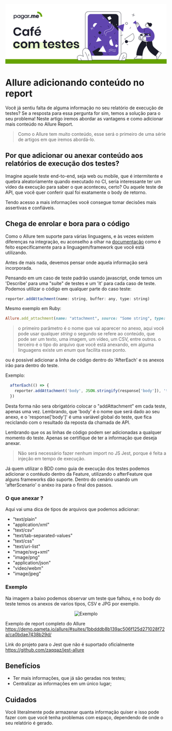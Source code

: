 <p align="center">
  <a href="https://github.com/pagarme/cafe-com-testes">
    <img src="../.github/cafecomtestes.png" alt="Café com Testes">
  </a>
</p>

# Allure adicionando conteúdo no report 

Você já sentiu falta de alguma informação no seu relatório de execução de testes? Se a resposta para essa pergunta for sim, temos a solução para o seu problema! Neste artigo iremos abordar as vantagens e como adicionar mais conteúdo no Allure Report.

> Como o Allure tem muito conteúdo, esse será o primeiro de uma série de artigos em que iremos abordá-lo.  


## Por que adicionar ou anexar conteúdo aos relatórios de execução dos testes?

Imagine aquele teste end-to-end, seja web ou mobile, que é intermitente e quebra aleatoriamente quando executado no CI, seria interessante ter um vídeo da execução para saber o que aconteceu, certo? Ou aquele teste de API, que você quer conferir qual foi exatamente o body de retorno. 

Tendo acesso a mais informações você consegue tomar decisões mais assertivas e confiáveis. 


## Chega de enrolar e bora para o código 

Como o Allure tem suporte para várias linguagens, e às vezes existem diferenças na integração, eu aconselho a olhar na [documentação](http://allure.qatools.ru/) como é feito especificamente para a linguagem/framework que você está utilizando.

Antes de mais nada, devemos pensar onde aquela informação será incorporada.

Pensando em um caso de teste padrão usando javascript, onde temos um 'Describe' para uma "suíte" de testes e um 'it' para cada caso de teste. Podemos utilizar o código em qualquer parte do caso teste:

```javascript
reporter.addAttachment(name: string, buffer: any, type: string)
```
Mesmo exemplo em Ruby:

```ruby
Allure.add_attachment(name: "attachment", source: "Some string", type: Allure::ContentType::TXT, test_case: false)
```

> o primeiro parâmetro é o nome que vai aparecer no anexo, aqui você pode usar qualquer _string_
> o segundo se refere ao conteúdo, que pode ser um texto, uma imagem, um vídeo, um CSV, entre outros. 
> o terceiro é o tipo do arquivo que você está anexando, em alguma linguagens existe um _enum_ que facilita esse ponto.

ou é possivel adicionar a linha de código dentro do 'AfterEach' e os anexos irão para dentro do teste. 

Exemplo:
```javascript jest
  afterEach(() => {
    reporter.addAttachment('body', JSON.stringify(response['body']), 'text/json')
  })
```
Desta forma não sera obrigatório colocar o "addAttachment" em cada teste, apenas uma vez. 
Lembrando, que 'body' é o nome que será dado ao seu anexo, e o 'response['body']' é uma variável global do teste, que fica reciclando com o resultado da reposta da chamada de API.

Lembrando que os as linhas de código podem ser adicionadas a qualquer momento do teste. Apenas se certifique de ter a informação que deseja anexar. 

> Não será necessário fazer nenhum import no JS Jest, porque é feita a injeção em tempo de execução.

Já quem utilizar o BDD como guia de execução dos testes podemos adicionar o contéudo dentro da Feature, utilizando o afterFeature que alguns frameworks dão suporte. 
Dentro do cenário usando um 'afterScenario' o anéxo ira para o final dos passos.


### O que anexar ? 

  Aqui vai uma dica de tipos de arquivos que podemos adicionar:

* "text/plain"
* "application/xml"
* "text/csv"
* "text/tab-separated-values"
* "text/css"
* "text/uri-list"
* "image/svg+xml"
* "image/png"
* "application/json"
* "video/webm"
* "image/jpeg"


### Exemplo

Na imagem a baixo podemos observar um teste que falhou, e no body do teste temos os anexos de varios tipos, CSV e JPG por exemplo.

<p align="center">
    <img src="https://docs.qameta.io/allure/images/testcase.png" alt="Exemplo">
</p>


 Exemplo de report completo do Allure
 https://demo.qameta.io/allure/#suites/1bbdddb8b139ac506f125d271028f72a/ca0bdae7438b29d/


 Link do projeto para o Jest que não é suportado oficialmente
 https://github.com/zaqqaz/jest-allure


 ## Benefícios 
  
* Ter mais informações, que já são geradas nos testes; 
* Centralizar as informações em um único lugar;

 ## Cuidados

  Você literalmente pode armazenar quanta informação quiser e isso pode fazer com que você tenha problemas com espaço, dependendo de onde o seu relatório é gerado. 
